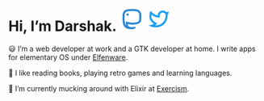 # Hi, I’m Darshak. <a href="https://im-in.space/@dubiousdisc" target="_blank" rel="noopener noreferrer"><img src="https://raw.githubusercontent.com/dar5hak/dar5hak/master/assets/mastodon-line.svg" alt="Mastodon"></a> <a href="https://twitter.com/dar5hak" target="_blank" rel="noopener noreferrer"><img src="https://raw.githubusercontent.com/dar5hak/dar5hak/master/assets/twitter-line.svg" alt="Twitter"></a>

😃 I’m a web developer at work and a GTK developer at home. I write apps for elementary OS under [Elfenware](https://github.com/elfenware).

💚 I like reading books, playing retro games and learning languages.

🔭 I’m currently mucking around with Elixir at [Exercism](https://exercism.org/profiles/dar5hak).

